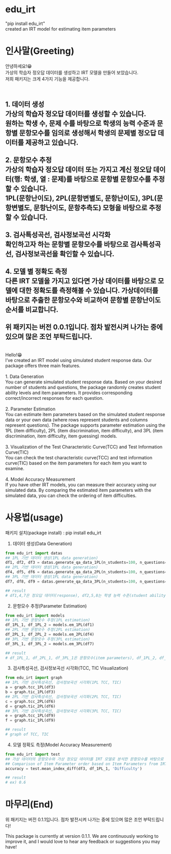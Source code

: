 # edu_irt
"pip install edu_irt"<br>
created an IRT model for estimating item parameters

# 인사말(Greeting)
안녕하세요!😁<br>
가상의 학습자 정오답 데이터를 생성하고 IRT 모델을 만들어 보았습니다.<br>
저희 패키지는 크게 4가지 기능을 제공합니다.

<br>1. 데이터 생성<br>
가상의 학습자 정오답 데이터를 생성할 수 있습니다.<br>
원하는 학생 수, 문제 수를 바탕으로 학생의 능력 수준과 문항별 문항모수를 임의로 생성해서 학생의 문제별 정오답 데이터를 제공하고 있습니다.<br>
<br>
2. 문항모수 추정<br>
가상의 학습자 정오답 데이터 또는 가지고 계신 정오답 데이터(행: 학생, 열 : 문제)를 바탕으로 문항별 문항모수를 추정할 수 있습니다.<br>
1PL(문항난이도), 2PL(문항변별도, 문항난이도), 3PL(문항변별도, 문항난이도, 문항추측도) 모형을 바탕으로 추정할 수 있습니다.<br>
<br>
3. 검사특성곡선, 검사정보곡선 시각화<br>
확인하고자 하는 문항별 문항모수를 바탕으로 검사특성곡선, 검사정보곡선을 확인할 수 있습니다.<br>
<br>
4. 모델 별 정확도 측정<br>
다른 IRT 모델을 가지고 있다면 가상 데이터를 바탕으로 모델에 대한 정확도를 측정해볼 수 있습니다. 가상데이터를 바탕으로 추출한 문항모수와 비교하여 문항별 문항난이도 순서를 비교합니다.<br>
<br>
위 패키지는 버전 0.0.1입니다. 점차 발전시켜 나가는 중에 있으며 많은 조언 부탁드립니다.<br>
---
<br>
Hello!😁
<br>
I’ve created an IRT model using simulated student response data. Our package offers three main features.<br>
<br>
1. Data Generation<br>
You can generate simulated student response data. Based on your desired number of students and questions, the package randomly creates student ability levels and item parameters. It provides corresponding correct/incorrect responses for each question.<br>
<br>
2. Parameter Estimation<br>
You can estimate item parameters based on the simulated student response data or your own data (where rows represent students and columns represent questions). The package supports parameter estimation using the 1PL (item difficulty), 2PL (item discrimination, item difficulty), and 3PL (item discrimination, item difficulty, item guessing) models.<br>
<br>
3. Visualization of the Test Characteristic Curve(TCC) and Test Information Curve(TIC)<br>
You can check the test characteristic curve(TCC) and test information curve(TIC) based on the item parameters for each item you want to examine.<br>
<br>
4. Model Accuracy Measurement<br>
If you have other IRT models, you can measure their accuracy using our simulated data. By comparing the estimated item parameters with the simulated data, you can check the ordering of item difficulties.<br>


# 사용법(usage)
패키지 설치(package install) : pip install edu_irt

1. 데이터 생성(Data Generation)

```python
from edu_irt import datas
## 1PL 기반 데이터 생성(1PL data generation)
df1, df2, df3 = datas.generate_qa_data_1PL(n_students=100, n_questions=30, random_state=42) # default 100, 30, 42
## 2PL 기반 데이터 생성(1PL data generation)
df4, df5, df6 = datas.generate_qa_data_2PL(n_students=100, n_questions=30, random_state=42) # default 100, 30, 42
## 3PL 기반 데이터 생성(1PL data generation)
df7, df8, df9 = datas.generate_qa_data_3PL(n_students=100, n_questions=30, random_state=42) # default 100, 30, 42

## result
# df1,4,7은 정오답 데이터(response), df2,5,8는 학생 능력 수준(student ability levels), df3,6,9는 문항모수(item parameters)
```

2. 문항모수 추정(Parameter Estimation)

```python
from edu_irt import models
## 1PL 기반 문항모수 추정(1PL estimation)
df_1PL_1, df_1PL_2 = models.em_1PL(df1)
## 2PL 기반 문항모수 추정(2PL estimation)
df_2PL_1, df_2PL_2 = models.em_2PL(df4)
## 3PL 기반 문항모수 추정(3PL estimation)
df_3PL_1, df_3PL_2 = models.em_3PL(df7)

## result
# df_1PL_1, df_2PL_1, df_3PL_1은 문항모수(item parameters), df_1PL_2, df_2PL_2, df_3PL_3는 학생 능력 수준(student ability levels)
```

3. 검사특성곡선, 검사정보곡선 시각화(TCC, TIC Visualization)

```python
from edu_irt import graph
## 1PL 기반 검사특성곡선, 검사정보곡선 시각화(1PL TCC, TIC)
a = graph.tcc_1PL(df3)
b = graph.tic_1PL(df3)
## 2PL 기반 검사특성곡선, 검사정보곡선 시각화(2PL TCC, TIC)
c = graph.tcc_2PL(df6)
d = graph.tic_2PL(df6)
## 3PL 기반 검사특성곡선, 검사정보곡선 시각화(3PL TCC, TIC)
e = graph.tcc_1PL(df9)
f = graph.tic_1PL(df9)

## result
# graph of TCC, TIC
```

4. 모델 정확도 측정(Model Accuracy Measurement)

```python
from edu_irt import test
## 가상 데이터의 문항모수와 가상 정오답 데이터를 IRT 모델로 분석한 문항모수를 바탕으로 문항난이도 순서 비교
## Comparison of Item Parameter order based on Item Parameters from IRT Model Analysis of simulated response data and simulated item parameters
accuracy = test.mean_index_diff(df3, df_1PL_1, 'Difficulty')

## result
# ex) 0.6
```

# 마무리(End)
위 패키지는 버전 0.1.1입니다. 점차 발전시켜 나가는 중에 있으며 많은 조언 부탁드립니다!

This package is currently at version 0.1.1. We are continuously working to improve it, and I would love to hear any feedback or suggestions you may have!